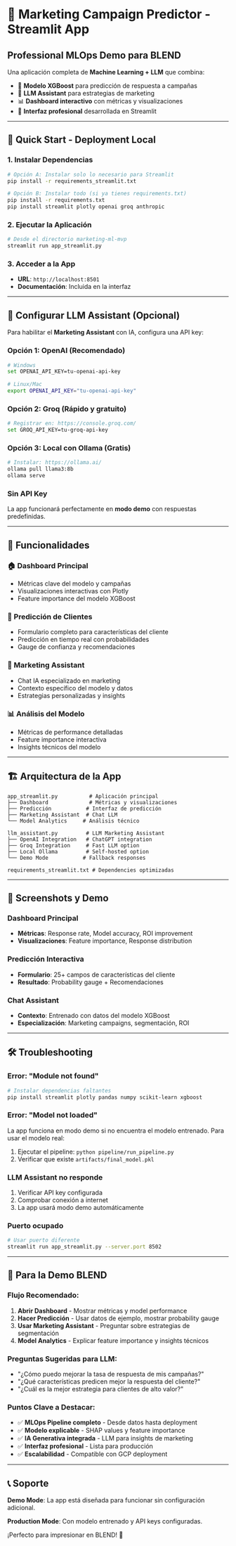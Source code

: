# 🎯 Marketing Campaign Predictor - Streamlit App

## Professional MLOps Demo para BLEND

Una aplicación completa de **Machine Learning + LLM** que combina:
- 🤖 **Modelo XGBoost** para predicción de respuesta a campañas
- 🧠 **LLM Assistant** para estrategias de marketing  
- 📊 **Dashboard interactivo** con métricas y visualizaciones
- 🎯 **Interfaz profesional** desarrollada en Streamlit

---

## 🚀 Quick Start - Deployment Local

### **1. Instalar Dependencias**
```bash
# Opción A: Instalar solo lo necesario para Streamlit
pip install -r requirements_streamlit.txt

# Opción B: Instalar todo (si ya tienes requirements.txt)  
pip install -r requirements.txt
pip install streamlit plotly openai groq anthropic
```

### **2. Ejecutar la Aplicación**
```bash
# Desde el directorio marketing-ml-mvp
streamlit run app_streamlit.py
```

### **3. Acceder a la App**
- **URL**: `http://localhost:8501`
- **Documentación**: Incluida en la interfaz

---

## 🤖 Configurar LLM Assistant (Opcional)

Para habilitar el **Marketing Assistant** con IA, configura una API key:

### **Opción 1: OpenAI (Recomendado)**
```bash
# Windows
set OPENAI_API_KEY=tu-openai-api-key

# Linux/Mac  
export OPENAI_API_KEY="tu-openai-api-key"
```

### **Opción 2: Groq (Rápido y gratuito)**
```bash
# Registrar en: https://console.groq.com/
set GROQ_API_KEY=tu-groq-api-key
```

### **Opción 3: Local con Ollama (Gratis)**
```bash
# Instalar: https://ollama.ai/
ollama pull llama3:8b
ollama serve
```

### **Sin API Key**
La app funcionará perfectamente en **modo demo** con respuestas predefinidas.

---

## 📱 Funcionalidades

### **🏠 Dashboard Principal**
- Métricas clave del modelo y campañas
- Visualizaciones interactivas con Plotly
- Feature importance del modelo XGBoost

### **🎯 Predicción de Clientes**
- Formulario completo para características del cliente
- Predicción en tiempo real con probabilidades
- Gauge de confianza y recomendaciones

### **🤖 Marketing Assistant**  
- Chat IA especializado en marketing
- Contexto específico del modelo y datos
- Estrategias personalizadas y insights

### **📊 Análisis del Modelo**
- Métricas de performance detalladas
- Feature importance interactiva
- Insights técnicos del modelo

---

## 🏗️ Arquitectura de la App

```
app_streamlit.py          # Aplicación principal
├── Dashboard             # Métricas y visualizaciones  
├── Predicción           # Interfaz de predicción
├── Marketing Assistant  # Chat LLM
└── Model Analytics     # Análisis técnico

llm_assistant.py         # LLM Marketing Assistant
├── OpenAI Integration   # ChatGPT integration
├── Groq Integration     # Fast LLM option
├── Local Ollama         # Self-hosted option
└── Demo Mode           # Fallback responses

requirements_streamlit.txt # Dependencies optimizadas
```

---

## 🎨 Screenshots y Demo

### **Dashboard Principal**
- **Métricas**: Response rate, Model accuracy, ROI improvement
- **Visualizaciones**: Feature importance, Response distribution

### **Predicción Interactiva**
- **Formulario**: 25+ campos de características del cliente
- **Resultado**: Probability gauge + Recomendaciones

### **Chat Assistant**
- **Contexto**: Entrenado con datos del modelo XGBoost
- **Especialización**: Marketing campaigns, segmentación, ROI

---

## 🛠️ Troubleshooting

### **Error: "Module not found"**
```bash
# Instalar dependencias faltantes
pip install streamlit plotly pandas numpy scikit-learn xgboost
```

### **Error: "Model not loaded"**  
La app funciona en modo demo si no encuentra el modelo entrenado. Para usar el modelo real:
1. Ejecutar el pipeline: `python pipeline/run_pipeline.py`
2. Verificar que existe `artifacts/final_model.pkl`

### **LLM Assistant no responde**
1. Verificar API key configurada
2. Comprobar conexión a internet
3. La app usará modo demo automáticamente

### **Puerto ocupado**
```bash
# Usar puerto diferente
streamlit run app_streamlit.py --server.port 8502
```

---

## 🎯 Para la Demo BLEND

### **Flujo Recomendado:**

1. **Abrir Dashboard** - Mostrar métricas y model performance
2. **Hacer Predicción** - Usar datos de ejemplo, mostrar probability gauge
3. **Usar Marketing Assistant** - Preguntar sobre estrategias de segmentación  
4. **Model Analytics** - Explicar feature importance y insights técnicos

### **Preguntas Sugeridas para LLM:**
- "¿Cómo puedo mejorar la tasa de respuesta de mis campañas?"
- "¿Qué características predicen mejor la respuesta del cliente?"
- "¿Cuál es la mejor estrategia para clientes de alto valor?"

### **Puntos Clave a Destacar:**
- ✅ **MLOps Pipeline completo** - Desde datos hasta deployment
- ✅ **Modelo explicable** - SHAP values y feature importance
- ✅ **IA Generativa integrada** - LLM para insights de marketing
- ✅ **Interfaz profesional** - Lista para producción
- ✅ **Escalabilidad** - Compatible con GCP deployment

---

## 📞 Soporte

**Demo Mode**: La app está diseñada para funcionar sin configuración adicional.

**Production Mode**: Con modelo entrenado y API keys configuradas.

¡Perfecto para impresionar en BLEND! 🎯